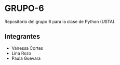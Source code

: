 # GRUPO-6
Repositorio del grupo 6 para la clase de Python (USTA).

## Integrantes
- Vanessa Cortes
- Lina Rozo
- Paula Guevara
